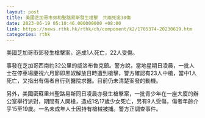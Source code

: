 ```yaml
---
layout: post
title: 美國芝加哥市郊和聖路易斯發生槍擊　共兩死逾30傷
date: 2023-06-19 05:10:46.000000000 +08:00
link: https://news.rthk.hk/rthk/ch/component/k2/1705374-20230619.htm
categories: rthk
---
```


美國芝加哥市郊發生槍擊案，造成1人死亡，22人受傷。

事發在芝加哥西南約32公里的威洛布魯克鎮。警方說，當地星期日凌晨，一批人士在停車場慶祝六月節即黑奴解放日時遭到槍擊，警方確認有23人中槍，當中1人死亡，又指出有傷者自行到醫院求醫。目前仍未清楚案發的動機。

另外，美國密蘇里州聖路易斯同日凌晨亦發生槍擊案，一批青少年在一座大廈的辦公室舉行派對，期間有人開槍，造成1名17歲少女死亡，另有9人受傷，傷者年齡介乎15至19歲。一名未成年人士因持有槍械被捕。警方正調查事件。
